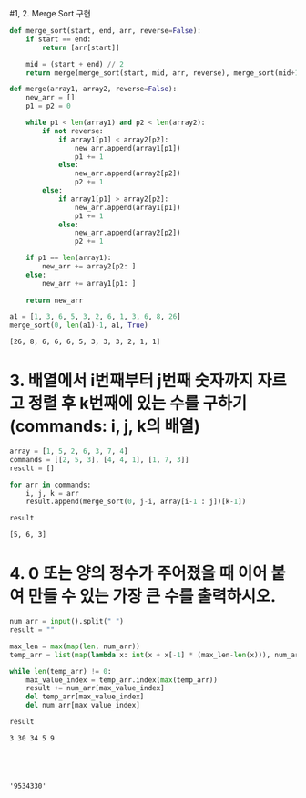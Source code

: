 #1, 2. Merge Sort 구현



```python
def merge_sort(start, end, arr, reverse=False):
    if start == end:
        return [arr[start]]

    mid = (start + end) // 2
    return merge(merge_sort(start, mid, arr, reverse), merge_sort(mid+1, end, arr, reverse), reverse)
```


```python
def merge(array1, array2, reverse=False):
    new_arr = []
    p1 = p2 = 0

    while p1 < len(array1) and p2 < len(array2):
        if not reverse:
            if array1[p1] < array2[p2]:
                new_arr.append(array1[p1])
                p1 += 1
            else:
                new_arr.append(array2[p2])
                p2 += 1
        else:
            if array1[p1] > array2[p2]:
                new_arr.append(array1[p1])
                p1 += 1
            else:
                new_arr.append(array2[p2])
                p2 += 1

    if p1 == len(array1):
        new_arr += array2[p2: ]
    else:
        new_arr += array1[p1: ]
    
    return new_arr
```


```python
a1 = [1, 3, 6, 5, 3, 2, 6, 1, 3, 6, 8, 26]
merge_sort(0, len(a1)-1, a1, True)
```




    [26, 8, 6, 6, 6, 5, 3, 3, 3, 2, 1, 1]



# 3. 배열에서 i번째부터 j번째 숫자까지 자르고 정렬 후 k번째에 있는 수를 구하기(commands: i, j, k의 배열)


```python
array = [1, 5, 2, 6, 3, 7, 4]
commands = [[2, 5, 3], [4, 4, 1], [1, 7, 3]]
result = []

for arr in commands:
    i, j, k = arr
    result.append(merge_sort(0, j-i, array[i-1 : j])[k-1])

result
```




    [5, 6, 3]



# 4. 0 또는 양의 정수가 주어졌을 때 이어 붙여 만들 수 있는 가장 큰 수를 출력하시오.


```python
num_arr = input().split(" ")
result = ""

max_len = max(map(len, num_arr))
temp_arr = list(map(lambda x: int(x + x[-1] * (max_len-len(x))), num_arr))

while len(temp_arr) != 0:
    max_value_index = temp_arr.index(max(temp_arr))
    result += num_arr[max_value_index]
    del temp_arr[max_value_index]
    del num_arr[max_value_index]

result
```

    3 30 34 5 9





    '9534330'


